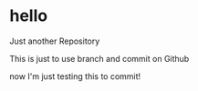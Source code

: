 # hello
Just another Repository

This is just to use branch and commit on Github

now I'm just testing this to commit!
